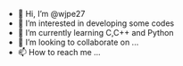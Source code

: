 - 👋 Hi, I’m @wjpe27
- 👀 I’m interested in developing some codes
- 🌱 I’m currently learning C,C++ and Python
- 💞️ I’m looking to collaborate on ...
- 📫 How to reach me ...

<!---
wjpe27/wjpe27 is a ✨ special ✨ repository because its `README.md` (this file) appears on your GitHub profile.
You can click the Preview link to take a look at your changes.
--->

